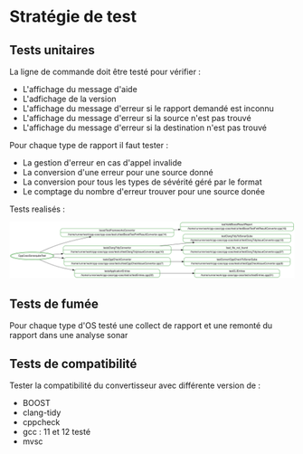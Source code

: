 # Stratégie de test

## Tests unitaires

La ligne de commande doit être testé pour vérifier :

- L'affichage du message d'aide
- L'adfichage de la version
- L'affichage du message d'erreur si le rapport demandé est inconnu
- L'affichage du message d'erreur si la source n'est pas trouvé
- L'affichage du message d'erreur si la destination n'est pas trouvé

Pour chaque type de rapport il faut tester : 

- La gestion d'erreur en cas d'appel invalide
- La conversion d'une erreur pour une source donné
- La conversion pour tous les types de sévérité géré par le format
- Le comptage du nombre d'erreur trouver pour une source donée

Tests realisés :

![Diagramme des tests unitaires](ut-tests.svg)

## Tests de fumée

Pour chaque type d'OS testé une collect de rapport et une remonté du rapport dans une analyse sonar

## Tests de compatibilité

Tester la compatibilité du convertisseur avec différente version de :

- BOOST
- clang-tidy
- cppcheck
- gcc : 11 et 12 testé
- mvsc
